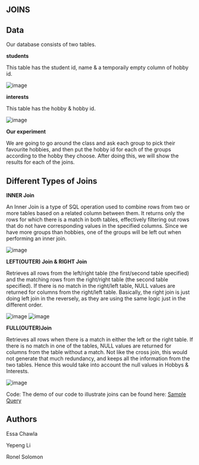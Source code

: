 ## JOINS





## Data

Our database consists of two tables.

**students**

This table has the student id, name & a temporaily empty column of hobby id.

![image](https://github.com/PiaoLing-nb/comm-final-presentation/assets/138830908/4819c21e-3231-43aa-b3b4-43ec024cb718)







**interests**

This table has the hobby & hobby id.

![image](https://github.com/PiaoLing-nb/comm-final-presentation/assets/138830908/2c0d5763-c6ef-4f72-8cce-c80236979586)








**Our experiment**

We are going to go around the class and ask each group to pick their favourite hobbies, and then put the hobby id for each of the groups according to the hobby they choose. After doing this, we will show the results for each of the joins.


## Different Types of Joins
**INNER Join**

An Inner Join is a type of SQL operation used to combine rows from two or more tables based on a related column between them. It returns only the rows for which there is a match in both tables, effectively filtering out rows that do not have corresponding values in the specified columns. Since we have more groups than hobbies, one of the groups will be left out when performing an inner join.

![image](https://github.com/PiaoLing-nb/comm-final-presentation/assets/138830908/f69dcc91-3551-4a8e-ac55-c673b18dd65a)







**LEFT(OUTER) Join & RIGHT Join**

Retrieves all rows from the left/right table (the first/second table specified) and the matching rows from the right/right table (the second table specified). If there is no match in the right/left table, NULL values are returned for columns from the right/left table.
Basically, the right join is just doing left join in the reversely, as they are using the same logic just in the different order.

![image](https://github.com/PiaoLing-nb/comm-final-presentation/assets/138830908/ec9cbe75-8ccd-4871-bf98-35dca8f13055)
![image](https://github.com/PiaoLing-nb/comm-final-presentation/assets/138830908/47da5d0f-859b-485c-a067-787069d53f06)




 


**FULL(OUTER)Join**

Retrieves all rows when there is a match in either the left or the right table. If there is no match in one of the tables, NULL values are returned for columns from the table without a match. Not like the cross join, this would not generate that much redundancy, and keeps all the information from the two tables. Hence this would take into account the null values in Hobbys & Interests.

![image](https://github.com/PiaoLing-nb/comm-final-presentation/assets/138830908/5eacd35d-774d-4508-8f4b-a6c9e01c8910)




Code:
The demo of our code to illustrate joins can be found here:
[Sample Query](/SQL_Final_Project.sql)


## Authors

Essa Chawla

Yepeng Li

Ronel Solomon











